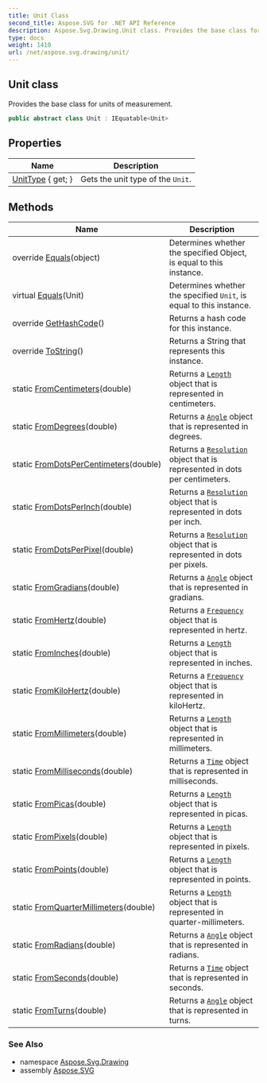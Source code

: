 ```yaml
---
title: Unit Class
second_title: Aspose.SVG for .NET API Reference
description: Aspose.Svg.Drawing.Unit class. Provides the base class for units of measurement
type: docs
weight: 1410
url: /net/aspose.svg.drawing/unit/
---
```

## Unit class

Provides the base class for units of measurement.

```csharp
public abstract class Unit : IEquatable<Unit>
```

## Properties

| Name | Description |
| --- | --- |
| [UnitType](../../aspose.svg.drawing/unit/unittype/) { get; } | Gets the unit type of the `Unit`. |

## Methods

| Name | Description |
| --- | --- |
| override [Equals](../../aspose.svg.drawing/unit/equals/#equals_1)(object) | Determines whether the specified Object, is equal to this instance. |
| virtual [Equals](../../aspose.svg.drawing/unit/equals/#equals)(Unit) | Determines whether the specified `Unit`, is equal to this instance. |
| override [GetHashCode](../../aspose.svg.drawing/unit/gethashcode/)() | Returns a hash code for this instance. |
| override [ToString](../../aspose.svg.drawing/unit/tostring/)() | Returns a String that represents this instance. |
| static [FromCentimeters](../../aspose.svg.drawing/unit/fromcentimeters/)(double) | Returns a [`Length`](../length/) object that is represented in centimeters. |
| static [FromDegrees](../../aspose.svg.drawing/unit/fromdegrees/)(double) | Returns a [`Angle`](../angle/) object that is represented in degrees. |
| static [FromDotsPerCentimeters](../../aspose.svg.drawing/unit/fromdotspercentimeters/)(double) | Returns a [`Resolution`](../resolution/) object that is represented in dots per centimeters. |
| static [FromDotsPerInch](../../aspose.svg.drawing/unit/fromdotsperinch/)(double) | Returns a [`Resolution`](../resolution/) object that is represented in dots per inch. |
| static [FromDotsPerPixel](../../aspose.svg.drawing/unit/fromdotsperpixel/)(double) | Returns a [`Resolution`](../resolution/) object that is represented in dots per pixels. |
| static [FromGradians](../../aspose.svg.drawing/unit/fromgradians/)(double) | Returns a [`Angle`](../angle/) object that is represented in gradians. |
| static [FromHertz](../../aspose.svg.drawing/unit/fromhertz/)(double) | Returns a [`Frequency`](../frequency/) object that is represented in hertz. |
| static [FromInches](../../aspose.svg.drawing/unit/frominches/)(double) | Returns a [`Length`](../length/) object that is represented in inches. |
| static [FromKiloHertz](../../aspose.svg.drawing/unit/fromkilohertz/)(double) | Returns a [`Frequency`](../frequency/) object that is represented in kiloHertz. |
| static [FromMillimeters](../../aspose.svg.drawing/unit/frommillimeters/)(double) | Returns a [`Length`](../length/) object that is represented in millimeters. |
| static [FromMilliseconds](../../aspose.svg.drawing/unit/frommilliseconds/)(double) | Returns a [`Time`](../time/) object that is represented in milliseconds. |
| static [FromPicas](../../aspose.svg.drawing/unit/frompicas/)(double) | Returns a [`Length`](../length/) object that is represented in picas. |
| static [FromPixels](../../aspose.svg.drawing/unit/frompixels/)(double) | Returns a [`Length`](../length/) object that is represented in pixels. |
| static [FromPoints](../../aspose.svg.drawing/unit/frompoints/)(double) | Returns a [`Length`](../length/) object that is represented in points. |
| static [FromQuarterMillimeters](../../aspose.svg.drawing/unit/fromquartermillimeters/)(double) | Returns a [`Length`](../length/) object that is represented in quarter-millimeters. |
| static [FromRadians](../../aspose.svg.drawing/unit/fromradians/)(double) | Returns a [`Angle`](../angle/) object that is represented in radians. |
| static [FromSeconds](../../aspose.svg.drawing/unit/fromseconds/)(double) | Returns a [`Time`](../time/) object that is represented in seconds. |
| static [FromTurns](../../aspose.svg.drawing/unit/fromturns/)(double) | Returns a [`Angle`](../angle/) object that is represented in turns. |

### See Also

* namespace [Aspose.Svg.Drawing](../../aspose.svg.drawing/)
* assembly [Aspose.SVG](../../)
